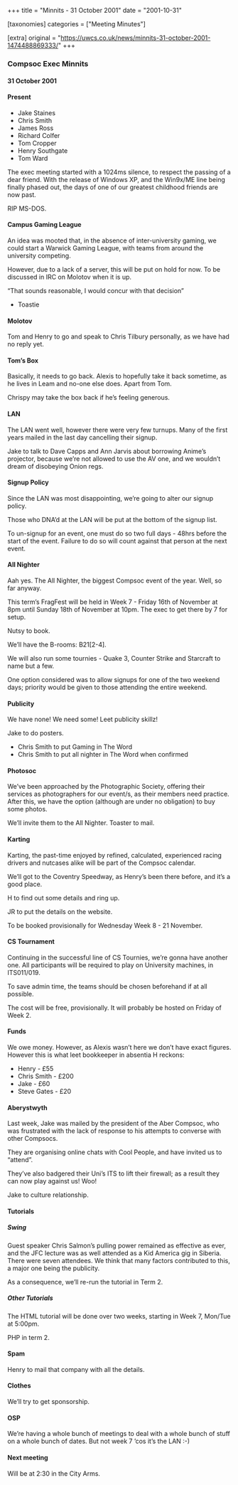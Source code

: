 +++
title = "Minnits - 31 October 2001"
date = "2001-10-31"

[taxonomies]
categories = ["Meeting Minutes"]

[extra]
original = "https://uwcs.co.uk/news/minnits-31-october-2001-1474488869333/"
+++

### Compsoc Exec Minnits

#### 31 October 2001

#### Present

  - Jake Staines
  - Chris Smith
  - James Ross
  - Richard Colfer
  - Tom Cropper
  - Henry Southgate
  - Tom Ward

The exec meeting started with a 1024ms silence, to respect the passing of a dear friend. With the release of Windows XP, and the Win9x/ME line being finally phased out, the days of one of our greatest childhood friends are now past.

RIP MS-DOS.

#### Campus Gaming League

An idea was mooted that, in the absence of inter-university gaming, we could start a Warwick Gaming League, with teams from around the university competing.

However, due to a lack of a server, this will be put on hold for now. To be discussed in IRC on Molotov when it is up.

“That sounds reasonable, I would concur with that decision”

  - Toastie

#### Molotov

Tom and Henry to go and speak to Chris Tilbury personally, as we have had no reply yet.

#### Tom’s Box

Basically, it needs to go back. Alexis to hopefully take it back sometime, as he lives in Leam and no-one else does. Apart from Tom.

Chrispy may take the box back if he’s feeling generous.

#### LAN

The LAN went well, however there were very few turnups. Many of the first years mailed in the last day cancelling their signup.

Jake to talk to Dave Capps and Ann Jarvis about borrowing Anime’s projector, because we’re not allowed to use the AV one, and we wouldn’t dream of disobeying Onion regs.

#### Signup Policy

Since the LAN was most disappointing, we’re going to alter our signup policy.

Those who DNA’d at the LAN will be put at the bottom of the signup list.

To un-signup for an event, one must do so two full days - 48hrs before the start of the event. Failure to do so will count against that person at the next event.

#### All Nighter

Aah yes. The All Nighter, the biggest Compsoc event of the year. Well, so far anyway.

This term’s FragFest will be held in Week 7 - Friday 16th of November at 8pm until Sunday 18th of November at 10pm. The exec to get there by 7 for setup.

Nutsy to book.

We’ll have the B-rooms: B21\[2-4\].

We will also run some tournies - Quake 3, Counter Strike and Starcraft to name but a few.

One option considered was to allow signups for one of the two weekend days; priority would be given to those attending the entire weekend.

#### Publicity

We have none\! We need some\! Leet publicity skillz\!

Jake to do posters.

  - Chris Smith to put Gaming in The Word
  - Chris Smith to put all nighter in The Word when confirmed

#### Photosoc

We’ve been approached by the Photographic Society, offering their services as photographers for our event/s, as their members need practice. After this, we have the option (although are under no obligation) to buy some photos.

We’ll invite them to the All Nighter. Toaster to mail.

#### Karting

Karting, the past-time enjoyed by refined, calculated, experienced racing drivers and nutcases alike will be part of the Compsoc calendar.

We’ll got to the Coventry Speedway, as Henry’s been there before, and it’s a good place.

H to find out some details and ring up.

JR to put the details on the website.

To be booked provisionally for Wednesday Week 8 - 21 November.

#### CS Tournament

Continuing in the successful line of CS Tournies, we’re gonna have another one. All participants will be required to play on University machines, in ITS011/019.

To save admin time, the teams should be chosen beforehand if at all possible.

The cost will be free, provisionally. It will probably be hosted on Friday of Week 2.

#### Funds

We owe money. However, as Alexis wasn’t here we don’t have exact figures. However this is what leet bookkeeper in absentia H reckons:

  - Henry - £55
  - Chris Smith - £200
  - Jake - £60
  - Steve Gates - £20

#### Aberystwyth

Last week, Jake was mailed by the president of the Aber Compsoc, who was frustrated with the lack of response to his attempts to converse with other Compsocs.

They are organising online chats with Cool People, and have invited us to “attend”.

They’ve also badgered their Uni’s ITS to lift their firewall; as a result they can now play against us\! Woo\!

Jake to culture relationship.

#### Tutorials

##### Swing

Guest speaker Chris Salmon’s pulling power remained as effective as ever, and the JFC lecture was as well attended as a Kid America gig in Siberia. There were seven attendees. We think that many factors contributed to this, a major one being the publicity.

As a consequence, we’ll re-run the tutorial in Term 2.

##### Other Tutorials

The HTML tutorial will be done over two weeks, starting in Week 7, Mon/Tue at 5:00pm.

PHP in term 2.

#### Spam

Henry to mail that company with all the details.

#### Clothes

We’ll try to get sponsorship.

#### OSP

We’re having a whole bunch of meetings to deal with a whole bunch of stuff on a whole bunch of dates. But not week 7 ’cos it’s the LAN :-)

#### Next meeting

Will be at 2:30 in the City Arms.
